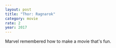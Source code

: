 ```yaml
---
layout: post
title: "Thor: Ragnarok"
category: movie
rate: 2
year: 2017
---
```


Marvel remembered how to make a movie that's fun.